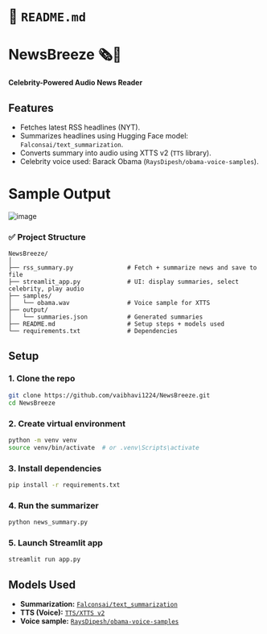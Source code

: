 # 📄 `README.md`

# NewsBreeze 🗞️🎤

**Celebrity-Powered Audio News Reader**

## Features
- Fetches latest RSS headlines (NYT).
- Summarizes headlines using Hugging Face model: `Falconsai/text_summarization`.
- Converts summary into audio using XTTS v2 (`TTS` library).
- Celebrity voice used: Barack Obama (`RaysDipesh/obama-voice-samples`).

# Sample Output

![image](https://github.com/user-attachments/assets/73fd272c-6e05-4759-9cc4-ab3e7437aac9)


### ✅ Project Structure

```
NewsBreeze/
│
├── rss_summary.py               # Fetch + summarize news and save to file
├── streamlit_app.py             # UI: display summaries, select celebrity, play audio
├── samples/
│   └── obama.wav                # Voice sample for XTTS
├── output/
│   └── summaries.json           # Generated summaries
├── README.md                    # Setup steps + models used
└── requirements.txt             # Dependencies
```

## Setup

### 1. Clone the repo
```bash
git clone https://github.com/vaibhavi1224/NewsBreeze.git
cd NewsBreeze
````

### 2. Create virtual environment

```bash
python -m venv venv
source venv/bin/activate  # or .venv\Scripts\activate
```

### 3. Install dependencies

```bash
pip install -r requirements.txt
```

### 4. Run the summarizer

```bash
python news_summary.py
```

### 5. Launch Streamlit app

```bash
streamlit run app.py
```

## Models Used

* **Summarization:** [`Falconsai/text_summarization`](https://huggingface.co/Falconsai/text_summarization)
* **TTS (Voice):** [`TTS/XTTS v2`](https://github.com/coqui-ai/TTS)
* **Voice sample:** [`RaysDipesh/obama-voice-samples`](https://huggingface.co/datasets/RaysDipesh/obama-voice-samples)

